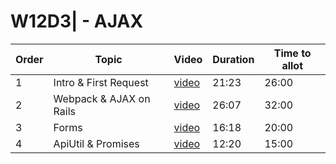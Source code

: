 # W12D3| - AJAX

| Order | Topic | Video | Duration | Time to allot |
| ----- | ----- | ----- | -------- | ------------- |
| 1 | Intro & First Request | [video][vid 1] | 21:23 | 26:00 |
| 2 | Webpack & AJAX on Rails | [video][vid 2] | 26:07 | 32:00 |
| 3 | Forms | [video][vid 3] | 16:18 | 20:00 |
| 4 | ApiUtil & Promises | [video][vid 4] | 12:20 | 15:00 |


[vid 1]: https://vimeo.com/340062966
[vid 2]: https://vimeo.com/340065552
[vid 3]: https://vimeo.com/340064662
[vid 4]: https://vimeo.com/340063851